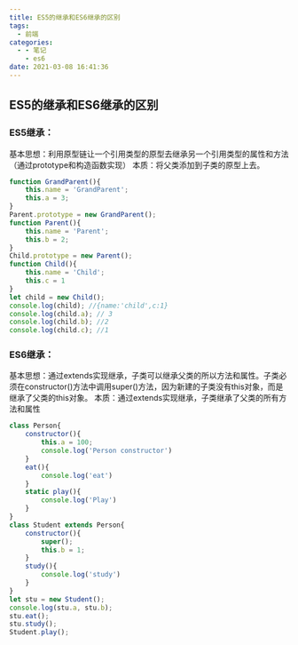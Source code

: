 ```yaml
---
title: ES5的继承和ES6继承的区别
tags:
  - 前端
categories:
  - - 笔记
    - es6
date: 2021-03-08 16:41:36
---
```


## ES5的继承和ES6继承的区别

### ES5继承：

基本思想：利用原型链让一个引用类型的原型去继承另一个引用类型的属性和方法（通过prototype和构造函数实现）
本质：将父类添加到子类的原型上去。

```js
function GrandParent(){
    this.name = 'GrandParent';
    this.a = 3;
}
Parent.prototype = new GrandParent();
function Parent(){
    this.name = 'Parent';
    this.b = 2;
}
Child.prototype = new Parent();
function Child(){
    this.name = 'Child';
    this.c = 1
}
let child = new Child();
console.log(child); //{name:'child',c:1}
console.log(child.a); // 3
console.log(child.b); //2
console.log(child.c); //1
```

### ES6继承：

基本思想：通过extends实现继承，子类可以继承父类的所以方法和属性。子类必须在constructor()方法中调用super()方法，因为新建的子类没有this对象，而是继承了父类的this对象。
本质：通过extends实现继承，子类继承了父类的所有方法和属性

```js
class Person{
    constructor(){
        this.a = 100;
        console.log('Person constructor')
    }
    eat(){
        console.log('eat')
    }
    static play(){
        console.log('Play')
    }
}
class Student extends Person{
    constructor(){
        super();
        this.b = 1;
    }
    study(){
        console.log('study')
    }
}
let stu = new Student();
console.log(stu.a, stu.b);
stu.eat();
stu.study();
Student.play();
```